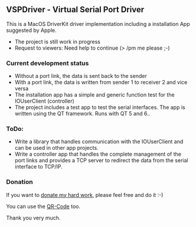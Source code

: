 ## VSPDriver - Virtual Serial Port Driver

This is a MacOS DriverKit driver implementation including
a installation App suggested by Apple.

- The project is still work in progress 
- Request to viewers: Need help to continue (> /pm me please ;-)
 
### Current development status

- Without a port link, the data is sent back to the sender
- With a port link, the data is written from sender 1 to receiver 2 and vice versa
- The installation app has a simple and generic function test for the IOUserClient (controller)
- The project includes a test app to test the serial interfaces. The app is written using the QT framework. Runs with QT 5 and 6..

### ToDo:
- Write a library that handles communication with the IOUserClient and can be used in other app projects.
- Write a controller app that handles the complete management of the port links and provides a TCP server to redirect the data from the serial interface to TCP/IP.

### Donation
If you want to [donate my hard work](https://www.paypal.com/donate/?hosted_button_id=4QZT5YLGGW7S4), please feel free and do it :-)

You can use the [QR-Code](https://github.com/britus/VSPDriver/blob/master/VSPDriver-Donate_Please.png) too.

Thank you very much.
